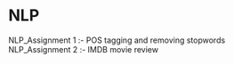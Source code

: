 # NLP
NLP_Assignment 1 :- POS tagging and removing stopwords
NLP_Assignment 2 :- IMDB movie review 

